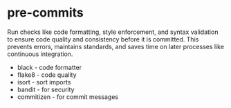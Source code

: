 # pre-commits

Run checks like code formatting, style enforcement, and syntax validation to ensure code quality and consistency before it is committed. This prevents errors, maintains standards, and saves time on later processes like continuous integration.

- black - code formatter
- flake8 - code quality
- isort - sort imports
- bandit - for security
- commitizen - for commit messages
